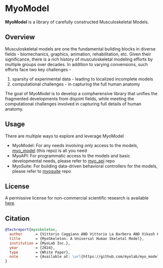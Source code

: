
# MyoModel

**MyoModel** is a library of carefully constructed Musculoskeletal Models.

## Overview
Musculoskeletal models are one the fundamental building blocks in diverse fields - biomechanics, graphics, animation, rehabilitation, etc. Given their significance, there is a rich history of musculoskeletal modeling efforts by multiple groups over decades. In addition to varying convensions, such efforts face two key challenges -
  1. sparsity of experimental data - leading to localized incomplete models
  2. computational challenges - in capturing the full human anatomy

The goal of MyoModel is to develop a compherensive library that unifies the fragmented developments from disjoint fields, while meeting the computational challenges involved in capturing full details of human anatomy.

## Usage
There are multiple ways to explore and leverage MyoModel
  - MyoModel: For any needs involving *only* access to the models, [myo_model](https://github.com/myolab/myo_model) (this repo) is all you need
  - MyoAPI: For programmatic access to the models and basic developmental needs, please refer to [myo_api](https://github.com/myolab/myo_api) repo
  - MyoSuite: For building data-driven behavioral controllers for the models, please refer to [myosuite](https://github.com/MyoHub/myosuite) repo

## License
A permissive license for non-commercial scientific research is available [here](LICENSE).

## Citation
```bibtex
@techreport{myoskeleton,
  author      = {Vittorio Caggiano AND Vittorio La Barbera AND Vikash Kumar},
  title       = {MyoSkeleton: A Universal Human Skeletal Model},
  institution = {MyoLab Inc.},
  year        = {2024},
  type        = {White Paper},
  note        = {Available at: \url{https://github.com/myolab/myo_model}},
}
```
